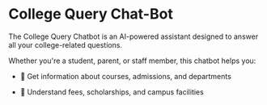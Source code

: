 # College Query Chat-Bot
The College Query Chatbot is an AI-powered assistant designed to answer all your college-related questions.

Whether you're a student, parent, or staff member, this chatbot helps you:

- 🏫 Get information about courses, admissions, and departments

- 🧾 Understand fees, scholarships, and campus facilities

